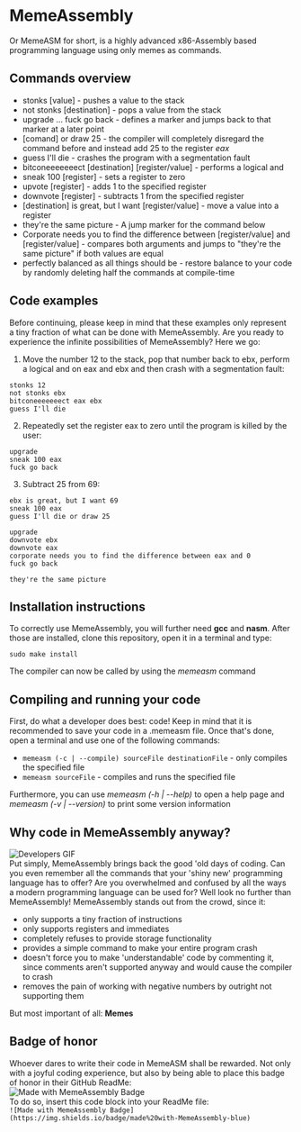 # MemeAssembly
Or MemeASM for short, is a highly advanced x86-Assembly based programming language using only memes as commands.

## Commands overview
- stonks [value] - pushes a value to the stack
- not stonks [destination] - pops a value from the stack
- upgrade ... fuck go back - defines a marker and jumps back to that marker at a later point
- [comand] or draw 25 - the compiler will completely disregard the command before and instead add 25 to the register *eax*
- guess I'll die - crashes the program with a segmentation fault
- bitconeeeeeeect [destination] [register/value] - performs a logical and
- sneak 100 [register] - sets a register to zero
- upvote [register] - adds 1 to the specified register
- downvote [register] - subtracts 1 from the specified register
- [destination] is great, but I want [register/value] - move a value into a register
- they're the same picture - A jump marker for the command below
- Corporate needs you to find the difference between [register/value] and [register/value] - compares both arguments and jumps to "they're the same picture" if both values are equal
- perfectly balanced as all things should be - restore balance to your code by randomly deleting half the commands at compile-time

## Code examples
Before continuing, please keep in mind that these examples only represent a tiny fraction of what can be done with MemeAssembly. Are you ready to experience the infinite possibilities of MemeAssembly? Here we go:
1. Move the number 12 to the stack, pop that number back to ebx, perform a logical and on eax and ebx and then crash with a segmentation fault:
```
stonks 12
not stonks ebx
bitconeeeeeeect eax ebx
guess I'll die
```
2. Repeatedly set the register eax to zero until the program is killed by the user:
```
upgrade
sneak 100 eax
fuck go back
```
3. Subtract 25 from 69:
```
ebx is great, but I want 69
sneak 100 eax
guess I'll die or draw 25

upgrade
downvote ebx
downvote eax
corporate needs you to find the difference between eax and 0
fuck go back

they're the same picture
```

## Installation instructions
To correctly use MemeAssembly, you will further need **gcc** and **nasm**. After those are installed, clone this repository, open it in a terminal and type:
```
sudo make install
```
The compiler can now be called by using the *memeasm* command

## Compiling and running your code
First, do what a developer does best: code! Keep in mind that it is recommended to save your code in a .memeasm file. 
Once that's done, open a terminal and use one of the following commands:
- ```memeasm (-c | --compile) sourceFile destinationFile``` - only compiles the specified file
- ```memeasm sourceFile``` - compiles and runs the specified file

Furthermore, you can use *memeasm (-h | --help)* to open a help page and *memeasm (-v | --version)* to print some version information
    
## Why code in MemeAssembly anyway?
![Developers GIF](https://media.tenor.com/images/02fea7f02da34ea33c58a38d57fd5c5f/tenor.gif)\
Put simply, MemeAssembly brings back the good 'old days of coding. Can you even remember all the commands that your 'shiny new' programming language has to offer? Are you overwhelmed and confused by all the ways a modern programming language can be used for? Well look no further than MemeAssembly!
MemeAssembly stands out from the crowd, since it:
- only supports a tiny fraction of instructions
- only supports registers and immediates
- completely refuses to provide storage functionality
- provides a simple command to make your entire program crash
- doesn't force you to make 'understandable' code by commenting it, since comments aren't supported anyway and would cause the compiler to crash
- removes the pain of working with negative numbers by outright not supporting them

But most important of all: **Memes**

## Badge of honor
Whoever dares to write their code in MemeASM shall be rewarded. Not only with a joyful coding experience, but also by being able to place this badge of honor in their GitHub ReadMe:\
![Made with MemeAssembly Badge](https://img.shields.io/badge/made%20with-MemeAssembly-blue)\
To do so, insert this code block into your ReadMe file: \
```![Made with MemeAssembly Badge](https://img.shields.io/badge/made%20with-MemeAssembly-blue)```
